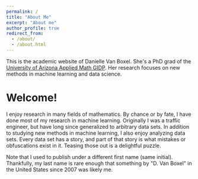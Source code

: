 ```yaml
---
permalink: /
title: "About Me"
excerpt: "About me"
author_profile: true
redirect_from: 
  - /about/
  - /about.html
---
```


This is the academic website of Danielle Van Boxel.  She's a PhD grad of the [University of Arizona Applied Math GIDP](https://appliedmath.arizona.edu/).  Her research focuses on new methods in machine learning and data science.

# Welcome!

I enjoy research in many fields of mathematics.  By chance or by fate, I have done most of my research in machine learning.  Originally I was a traffic engineer, but have long since generalized to arbitrary data sets.  In addition to studying new methods in machine learning, I also enjoy analyzing data sets.  Every data set has a story, and part of that story is what mistakes or obfuscations exist in it.  Teasing those out is a delightful puzzle.

Note that I used to publish under a different first name (same initial).  Thankfully, my last name is rare enough that something by "D. Van Boxel" in the United States since 2007 was likely me.
